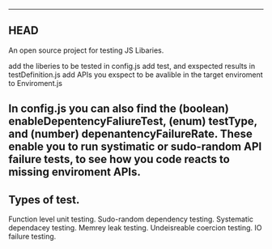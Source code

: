 ----------------------------------------------------------------------------------------
HEAD
----------------------------------------------------------------------------------------
An open source project for testing JS Libaries.

add the liberies to be tested in config.js
add test, and exspected results in testDefinition.js
add APIs you exspect to be avalible in the target enviroment to Enviroment.js

In config.js you can also find the (boolean) enableDepentencyFaliureTest, (enum) testType, and (number) depenantencyFailureRate.
These enable you to run systimatic or sudo-random API failure tests, to see how you code reacts to missing enviroment APIs.
----------------------------------------------------------------------------------------
Types of test.
----------------------------------------------------------------------------------------
Function level unit testing.
Sudo-random dependency testing.
Systematic dependacey testing.
Memrey leak testing.
Undeisreable coercion testing.
IO failure testing.
